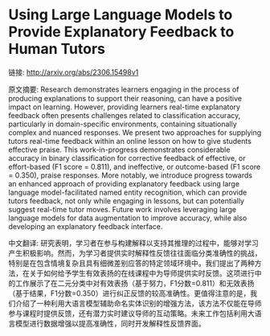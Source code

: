 # Using Large Language Models to Provide Explanatory Feedback to Human Tutors

链接: http://arxiv.org/abs/2306.15498v1

原文摘要:
Research demonstrates learners engaging in the process of producing
explanations to support their reasoning, can have a positive impact on
learning. However, providing learners real-time explanatory feedback often
presents challenges related to classification accuracy, particularly in
domain-specific environments, containing situationally complex and nuanced
responses. We present two approaches for supplying tutors real-time feedback
within an online lesson on how to give students effective praise. This
work-in-progress demonstrates considerable accuracy in binary classification
for corrective feedback of effective, or effort-based (F1 score = 0.811), and
ineffective, or outcome-based (F1 score = 0.350), praise responses. More
notably, we introduce progress towards an enhanced approach of providing
explanatory feedback using large language model-facilitated named entity
recognition, which can provide tutors feedback, not only while engaging in
lessons, but can potentially suggest real-time tutor moves. Future work
involves leveraging large language models for data augmentation to improve
accuracy, while also developing an explanatory feedback interface.

中文翻译:
研究表明，学习者在参与构建解释以支持其推理的过程中，能够对学习产生积极影响。然而，为学习者提供实时解释性反馈往往面临分类准确性的挑战，特别是在包含情境复杂且具有细微差别应答的特定领域环境中。我们提出了两种方法，在关于如何给予学生有效表扬的在线课程中为导师提供实时反馈。这项进行中的工作展示了在二元分类中对有效表扬（基于努力，F1分数=0.811）和无效表扬（基于结果，F1分数=0.350）进行纠正反馈的较高准确性。更值得注意的是，我们介绍了一种利用大语言模型辅助命名实体识别的增强方法，该方法不仅能在导师参与课程时提供反馈，还有潜力实时建议导师的互动策略。未来工作包括利用大语言模型进行数据增强以提高准确性，同时开发解释性反馈界面。

